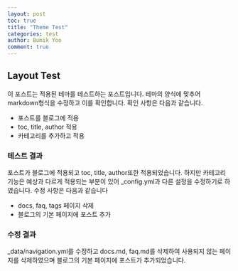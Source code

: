 ```yaml
---
layout: post
toc: true
title: "Theme Test"
categories: test
author: Bumik Yoo
comment: true
---
```


## Layout Test
이 포스트는 적용된 테마를 테스트하는 포스트입니다. 테마의 양식에 맞추어 markdown형식을 수정하고 이를 확인합니다.
확인 사항은 다음과 같습니다.

- 포스트를 블로그에 적용
- toc, title, author 적용
- 카테고리를 추가하고 적용

### 테스트 결과

포스트가 블로그에 적용되고 toc, title, author또한 적용되었습니다. 하지만 카테고리 기능은 예상과 다르게 적용되는 부분이 있어 _config.yml과 다른 설정을 수정하기로 하였습니다. 
수정 사항은 다음과 같습니다

- docs, faq, tags 페이지 삭제
- 블로그의 기본 페이지에 포스트 추가

### 수정 결과

_data/navigation.yml를 수정하고 docs.md, faq.md를 삭제하여 사용되지 않는 페이지를 삭제하였으며 블로그의 기본 페이지에 포스트가 추가되었습니다.
